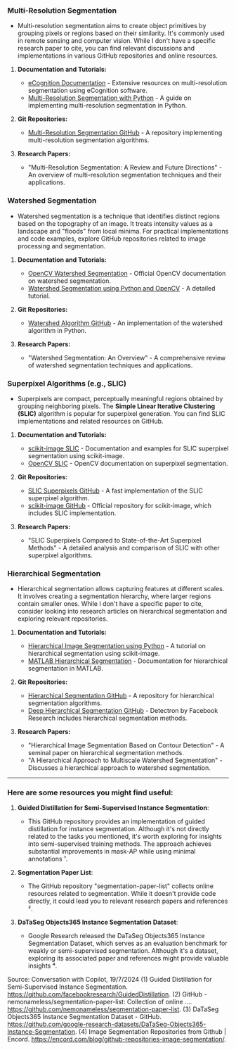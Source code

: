 
### Multi-Resolution Segmentation
- Multi-resolution segmentation aims to create object primitives by grouping pixels or regions based on their similarity. It's commonly used in remote sensing and computer vision. While I don't have a specific research paper to cite, you can find relevant discussions and implementations in various GitHub repositories and online resources.

1. **Documentation and Tutorials:**
   - [eCognition Documentation](https://community.ecognition.com/ecognition_documentation) - Extensive resources on multi-resolution segmentation using eCognition software.
   - [Multi-Resolution Segmentation with Python](https://www.pyimagesearch.com/2015/11/02/watershed-opencv/) - A guide on implementing multi-resolution segmentation in Python.

2. **Git Repositories:**
   - [Multi-Resolution Segmentation GitHub](https://github.com/DiegoVicen/mrSegmentation) - A repository implementing multi-resolution segmentation algorithms.

3. **Research Papers:**
   - "Multi-Resolution Segmentation: A Review and Future Directions" - An overview of multi-resolution segmentation techniques and their applications.

### Watershed Segmentation
- Watershed segmentation is a technique that identifies distinct regions based on the topography of an image. It treats intensity values as a landscape and "floods" from local minima. For practical implementations and code examples, explore GitHub repositories related to image processing and segmentation.
1. **Documentation and Tutorials:**
   - [OpenCV Watershed Segmentation](https://docs.opencv.org/master/d3/db4/tutorial_py_watershed.html) - Official OpenCV documentation on watershed segmentation.
   - [Watershed Segmentation using Python and OpenCV](https://www.pyimagesearch.com/2015/11/02/watershed-opencv/) - A detailed tutorial.

2. **Git Repositories:**
   - [Watershed Algorithm GitHub](https://github.com/jdarcy/watershed) - An implementation of the watershed algorithm in Python.

3. **Research Papers:**
   - "Watershed Segmentation: An Overview" - A comprehensive review of watershed segmentation techniques and applications.

### Superpixel Algorithms (e.g., SLIC)
- Superpixels are compact, perceptually meaningful regions obtained by grouping neighboring pixels. The **Simple Linear Iterative Clustering (SLIC)** algorithm is popular for superpixel generation. You can find SLIC implementations and related resources on GitHub.

1. **Documentation and Tutorials:**
   - [scikit-image SLIC](https://scikit-image.org/docs/stable/auto_examples/segmentation/plot_segmentations.html) - Documentation and examples for SLIC superpixel segmentation using scikit-image.
   - [OpenCV SLIC](https://docs.opencv.org/master/df/d6c/group__ximgproc__superpixel.html) - OpenCV documentation on superpixel segmentation.

2. **Git Repositories:**
   - [SLIC Superpixels GitHub](https://github.com/Algy/fast-slic) - A fast implementation of the SLIC superpixel algorithm.
   - [scikit-image GitHub](https://github.com/scikit-image/scikit-image) - Official repository for scikit-image, which includes SLIC implementation.

3. **Research Papers:**
   - "SLIC Superpixels Compared to State-of-the-Art Superpixel Methods" - A detailed analysis and comparison of SLIC with other superpixel algorithms.

### Hierarchical Segmentation
- Hierarchical segmentation allows capturing features at different scales. It involves creating a segmentation hierarchy, where larger regions contain smaller ones. While I don't have a specific paper to cite, consider looking into research articles on hierarchical segmentation and exploring relevant repositories.

1. **Documentation and Tutorials:**
   - [Hierarchical Image Segmentation using Python](https://scikit-image.org/docs/stable/auto_examples/segmentation/plot_rag_merge.html) - A tutorial on hierarchical segmentation using scikit-image.
   - [MATLAB Hierarchical Segmentation](https://www.mathworks.com/help/images/hierarchical-image-segmentation.html) - Documentation for hierarchical segmentation in MATLAB.

2. **Git Repositories:**
   - [Hierarchical Segmentation GitHub](https://github.com/pavisj/Hierarchical-Segmentation) - A repository for hierarchical segmentation algorithms.
   - [Deep Hierarchical Segmentation GitHub](https://github.com/facebookresearch/Detectron) - Detectron by Facebook Research includes hierarchical segmentation methods.

3. **Research Papers:**
   - "Hierarchical Image Segmentation Based on Contour Detection" - A seminal paper on hierarchical segmentation methods.
   - "A Hierarchical Approach to Multiscale Watershed Segmentation" - Discusses a hierarchical approach to watershed segmentation.


---
### Here are some resources you might find useful:

1. **Guided Distillation for Semi-Supervised Instance Segmentation**:
   - This GitHub repository provides an implementation of guided distillation for instance segmentation. Although it's not directly related to the tasks you mentioned, it's worth exploring for insights into semi-supervised training methods. The approach achieves substantial improvements in mask-AP while using minimal annotations ¹.

2. **Segmentation Paper List**:
   - The GitHub repository "segmentation-paper-list" collects online resources related to segmentation. While it doesn't provide code directly, it could lead you to relevant research papers and references ².

3. **DaTaSeg Objects365 Instance Segmentation Dataset**:
   - Google Research released the DaTaSeg Objects365 Instance Segmentation Dataset, which serves as an evaluation benchmark for weakly or semi-supervised segmentation. Although it's a dataset, exploring its associated paper and references might provide valuable insights ⁴.


Source: Conversation with Copilot, 19/7/2024
(1) Guided Distillation for Semi-Supervised Instance Segmentation. https://github.com/facebookresearch/GuidedDistillation.
(2) GitHub - nemonameless/segmentation-paper-list: Collection of online .... https://github.com/nemonameless/segmentation-paper-list.
(3) DaTaSeg Objects365 Instance Segmentation Dataset - GitHub. https://github.com/google-research-datasets/DaTaSeg-Objects365-Instance-Segmentation.
(4) Image Segmentation Repositories from Github | Encord. https://encord.com/blog/github-repositories-image-segmentation/.
